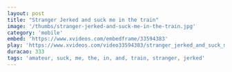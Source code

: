 ```yaml
---
layout: post
title: "Stranger Jerked and suck me in the train"
image: '/thumbs/stranger-jerked-and-suck-me-in-the-train.jpg'
category: 'mobile'
embed: 'https://www.xvideos.com/embedframe/33594383'
play: 'https://www.xvideos.com/video33594383/stranger_jerked_and_suck_me_in_the_train'
duracao: 333
tags: 'amateur, suck, me, the, in, and, train, stranger, jerked'
---
```


